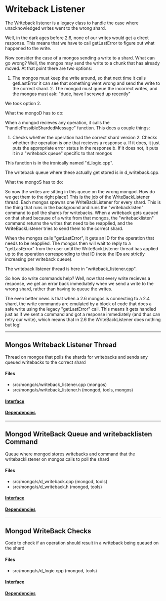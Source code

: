 # Writeback Listener
The Writeback listener is a legacy class to handle the case where unacknowledged writes went to the wrong shard.

Well, in the dark ages before 2.6, none of our writes would get a direct response.  This means that we have to call getLastError to figure out what happened to the write.

Now consider the case of a mongos sending a write to a shard.  What can go wrong?  Well, the mongos may send the write to a chunk that has already moved.  At that point there are two options:

1.  The mongos must keep the write around, so that next time it calls getLastError it can see that something went wrong and send the write to the correct shard. 2.  The mongod must queue the incorrect writes, and the mongos must ask: "dude, have I screwed up recently"

We took option 2.





What the mongoD has to do:

When a mongod recieves any operation, it calls the "handlePossibleShardedMessage" function. This does a couple things:

1.  Checks whether the operation had the correct shard version 2.  Checks whether the operation is one that recieves a response a. If it does, it just puts the appropriate error status in the response b. If it does not, it puts it in a "writeback queue" specific to that mongos

This function is in the ironically named "d\_logic.cpp".

The writeback queue where these actually get stored is in d\_writeback.cpp.





What the mongoS has to do:

So now the writes are sitting in this queue on the wrong mongod.  How do we get them to the right place?  This is the job of the WriteBackListener thread.  Each mongos spawns one WriteBackListener for every shard.  This is the thing that runs in the background and runs the "writebacklisten" command to poll the shards for writebacks.  When a writeback gets queued on that shard because of a write from that mongos, the "writebacklisten" command returns the writes that need to be reapplied, and the WriteBackListener tries to send them to the correct shard.

When the mongos calls "getLastError", it gets an ID for the operation that needs to be reapplied.  The mongos then will wait to reply to a "getLastError" from the user until the WriteBackListener thread has applied up to the operation corresponding to that ID (note the IDs are strictly increasing per writeback queue).

The writeback listener thread is here in "writeback\_listener.cpp".

So how do write commands help?  Well, now that every write recieves a response, we get an error back immediately when we send a write to the wrong shard, rather than having to queue the writes.

The even better news is that when a 2.6 mongos is connecting to a 2.4 shard, the write commands are emulated by a block of code that does a safe write using the legacy "getLastError" call.  This means it gets handled just as if we sent a command and got a response immediately (and thus can retry our write), which means that in 2.6 the WriteBackListener does nothing but log!


-------------

## Mongos Writeback Listener Thread
Thread on mongos that polls the shards for writebacks and sends any queued writebacks to the correct shard

#### Files
- src/mongo/s/writeback\_listener.cpp   (mongos)
- src/mongo/s/writeback\_listener.h   (mongod, tools, mongos)

#### [Interface](interface/0)

#### [Dependencies](dependencies/0)

-------------

## Mongod WriteBack Queue and writebacklisten Command
Queue where mongod stores writebacks and command that the writebacklistener on mongos calls to poll the shard

#### Files
- src/mongo/s/d\_writeback.cpp   (mongod, tools)
- src/mongo/s/d\_writeback.h   (mongod, tools)

#### [Interface](interface/1)

#### [Dependencies](dependencies/1)

-------------

## Mongod WriteBack Checks
Code to check if an operation should result in a writeback being queued on the shard

#### Files
- src/mongo/s/d\_logic.cpp   (mongod, tools)

#### [Interface](interface/2)

#### [Dependencies](dependencies/2)
